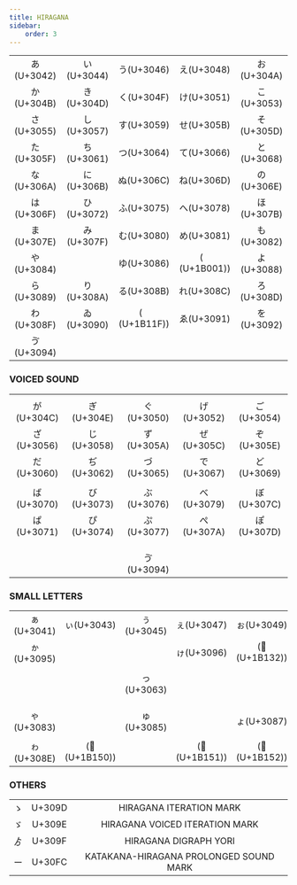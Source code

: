 ```yaml
---
title: HIRAGANA
sidebar:
    order: 3
---
```


<link rel="preconnect" href="https://fonts.googleapis.com">
<link rel="preconnect" href="https://fonts.gstatic.com" crossorigin>
<link href="https://fonts.googleapis.com/css2?family=Noto+Serif+Hentaigana:wght@200..900&display=swap" rel="stylesheet">
<style>
.hentaigana {
  font-family: "Noto Serif Hentaigana", serif;
  font-optical-sizing: auto;
  font-style: normal;
}
</style>


||||||
|:---:|:---:|:---:|:---:|:---:|
|&#x3042;(U+3042)|&#x3044;(U+3044)|&#x3046;(U+3046)|&#x3048;(U+3048)|&#x304A;(U+304A)|
|&#x304B;(U+304B)|&#x304D;(U+304D)|&#x304F;(U+304F)|&#x3051;(U+3051)|&#x3053;(U+3053)|
|&#x3055;(U+3055)|&#x3057;(U+3057)|&#x3059;(U+3059)|&#x305B;(U+305B)|&#x305D;(U+305D)|
|&#x305F;(U+305F)|&#x3061;(U+3061)|&#x3064;(U+3064)|&#x3066;(U+3066)|&#x3068;(U+3068)|
|&#x306A;(U+306A)|&#x306B;(U+306B)|&#x306C;(U+306C)|&#x306D;(U+306D)|&#x306E;(U+306E)|
|&#x306F;(U+306F)|&#x3072;(U+3072)|&#x3075;(U+3075)|&#x3078;(U+3078)|&#x307B;(U+307B)|
|&#x307E;(U+307E)|&#x307F;(U+307F)|&#x3080;(U+3080)|&#x3081;(U+3081)|&#x3082;(U+3082)|
|&#x3084;(U+3084)||&#x3086;(U+3086)|(<span class="hentaigana">&#x1B001;</span>(U+1B001))|&#x3088;(U+3088)|
|&#x3089;(U+3089)|&#x308A;(U+308A)|&#x308B;(U+308B)|&#x308C;(U+308C)|&#x308D;(U+308D)|
|&#x308F;(U+308F)|&#x3090;(U+3090)|(<span class="hentaigana">&#x1B11F;</span>(U+1B11F))|&#x3091;(U+3091)|&#x3092;(U+3092)|
|&#x3094;(U+3094)|||||

### VOICED SOUND

||||||
|:---:|:---:|:---:|:---:|:---:|
||||||
|&#x304C;(U+304C)|&#x304E;(U+304E)|&#x3050;(U+3050)|&#x3052;(U+3052)|&#x3054;(U+3054)|
|&#x3056;(U+3056)|&#x3058;(U+3058)|&#x305A;(U+305A)|&#x305C;(U+305C)|&#x305E;(U+305E)|
|&#x3060;(U+3060)|&#x3062;(U+3062)|&#x3065;(U+3065)|&#x3067;(U+3067)|&#x3069;(U+3069)|
||||||
|&#x3070;(U+3070)|&#x3073;(U+3073)|&#x3076;(U+3076)|&#x3079;(U+3079)|&#x307C;(U+307C)|
|&#x3071;(U+3071)|&#x3074;(U+3074)|&#x3077;(U+3077)|&#x307A;(U+307A)|&#x307D;(U+307D)|
||||||
||||||
||||||
|||&#x3094;(U+3094)|||


### SMALL LETTERS

||||||
|:---:|:---:|:---:|:---:|:---:|
|&#x3041;(U+3041)|&#x3043;(U+3043)|&#x3045;(U+3045)|&#x3047;(U+3047)|&#x3049;(U+3049)|
|&#x3095;(U+3095)|||&#x3096;(U+3096)|(&#x1B132;(U+1B132))|
||||||
|||&#x3063;(U+3063)|||
||||||
||||||
||||||
|&#x3083;(U+3083)||&#x3085;(U+3085)||&#x3087;(U+3087)|
||||||
|&#x308E;(U+308E)|(&#x1B150;(U+1B150))||(&#x1B151;(U+1B151))|(&#x1B152;(U+1B152))|

### OTHERS

||||
|:---:|:---:|:---:|
|&#x309D;|U+309D|HIRAGANA ITERATION MARK|
|&#x309E;|U+309E|HIRAGANA VOICED ITERATION MARK|
|&#x309F;|U+309F|HIRAGANA DIGRAPH YORI|
|&#x30FC;|U+30FC|KATAKANA-HIRAGANA PROLONGED SOUND MARK|
